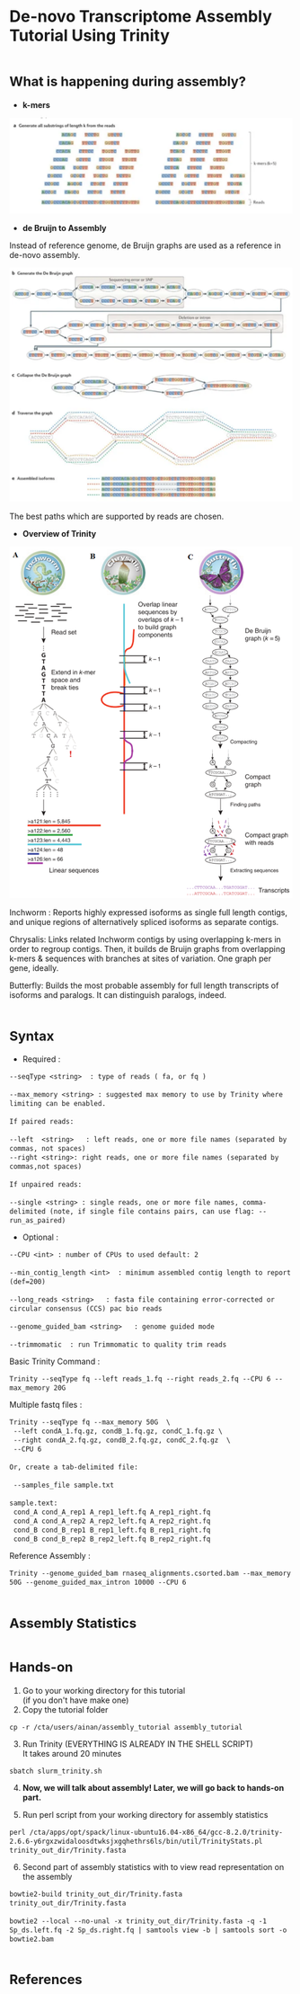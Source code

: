 # De-novo Transcriptome Assembly Tutorial Using **Trinity**


# <sub>**What is happening during assembly?**


* **k-mers**

![](kmers.png)


* **de Bruijn to Assembly**

Instead of reference genome, de Bruijn graphs are used as a reference in de-novo assembly.

![](assembly.png)

The best paths which are supported by reads are chosen.

* **Overview of Trinity**

![](trinity_overview.png) 


  Inchworm : Reports highly expressed isoforms as single full length contigs, and unique regions of alternatively spliced isoforms as separate contigs.
  
  Chrysalis: Links related Inchworm contigs by using overlapping k-mers in order to regroup contigs. Then, it builds de Bruijn graphs from overlapping k-mers & sequences with branches at sites of variation. One graph per gene, ideally.

  Butterfly: Builds the most probable assembly for full length transcripts of isoforms and paralogs. It can distinguish paralogs, indeed.

# <sub>**Syntax**

* Required :
```
--seqType <string>  : type of reads ( fa, or fq )  

--max_memory <string> : suggested max memory to use by Trinity where limiting can be enabled. 

If paired reads: 

--left  <string>   : left reads, one or more file names (separated by commas, not spaces)
--right <string>: right reads, one or more file names (separated by commas,not spaces)

If unpaired reads: 

--single <string> : single reads, one or more file names, comma-delimited (note, if single file contains pairs, can use flag: --run_as_paired)
```

* Optional :

```
--CPU <int> : number of CPUs to used default: 2

--min_contig_length <int>  : minimum assembled contig length to report (def=200)

--long_reads <string>   : fasta file containing error-corrected or circular consensus (CCS) pac bio reads

--genome_guided_bam <string>   : genome guided mode

--trimmomatic  : run Trimmomatic to quality trim reads
```

Basic Trinity Command :  
```
Trinity --seqType fq --left reads_1.fq --right reads_2.fq --CPU 6 --max_memory 20G
```
Multiple fastq files :
```
Trinity --seqType fq --max_memory 50G  \
 --left condA_1.fq.gz, condB_1.fq.gz, condC_1.fq.gz \
 --right condA_2.fq.gz, condB_2.fq.gz, condC_2.fq.gz  \ 
 --CPU 6

Or, create a tab-delimited file: 

 --samples_file sample.txt 
 
sample.text:
 cond_A cond_A_rep1 A_rep1_left.fq A_rep1_right.fq 
 cond_A cond_A_rep2 A_rep2_left.fq A_rep2_right.fq
 cond_B cond_B_rep1 B_rep1_left.fq B_rep1_right.fq
 cond_B cond_B_rep2 B_rep2_left.fq B_rep2_right.fq
```

Reference Assembly :

```
Trinity --genome_guided_bam rnaseq_alignments.csorted.bam --max_memory 50G --genome_guided_max_intron 10000 --CPU 6
```

# <sub>**Assembly Statistics**
# <sub>**Hands-on**
1. Go to your working directory for this tutorial \
  (if you don't have make one)
2. Copy the tutorial folder
``` 
cp -r /cta/users/ainan/assembly_tutorial assembly_tutorial
```

3. Run Trinity (EVERYTHING IS ALREADY IN THE SHELL SCRIPT)\
  It takes around 20 minutes
```
sbatch slurm_trinity.sh
```


4.  **Now, we will talk about assembly! Later, we will go back to hands-on part.**

5. Run perl script from your working directory for assembly statistics
```
perl /cta/apps/opt/spack/linux-ubuntu16.04-x86_64/gcc-8.2.0/trinity-2.6.6-y6rgxzwidaloosdtwksjxgqhethrs6ls/bin/util/TrinityStats.pl trinity_out_dir/Trinity.fasta
``` 
6. Second part of assembly statistics with to view read representation on the assembly
```
bowtie2-build trinity_out_dir/Trinity.fasta trinity_out_dir/Trinity.fasta

bowtie2 --local --no-unal -x trinity_out_dir/Trinity.fasta -q -1 Sp_ds.left.fq -2 Sp_ds.right.fq | samtools view -b | samtools sort -o bowtie2.bam
```
# <sub>**References**